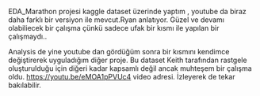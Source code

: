 EDA_Marathon projesi kaggle dataset üzerinde yaptım , youtube da biraz daha farklı bir versiyon ile mevcut.Ryan anlatıyor. Güzel ve devamı olabiliecek bir çalışma çünkü sadece ufak bir kısmı ile yapılan bir çalışmaydı..

Analysis de yine youtube dan gördüğüm sonra bir kısmını kendimce değiştirerek uyguladığım diğer proje. Bu dataset Keith tarafından rastgele oluşturulduğu için diğeri kadar kapsamlı değil ancak muhteşem bir çalışma oldu.
https://youtu.be/eMOA1pPVUc4 video adresi. İzleyerek de tekar bakılabilir.
